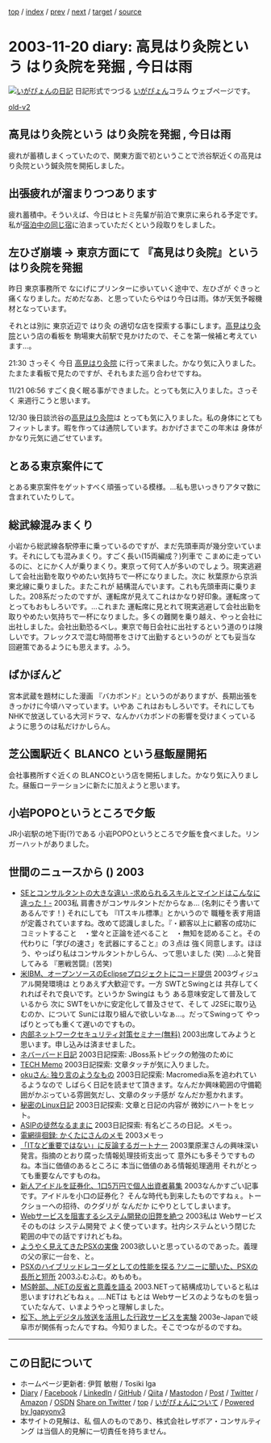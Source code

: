 [top](../index.html) 
 / [index](index.html) 
 / [prev](ig031119.html) 
 / [next](ig031121.html) 
 / [target](https://www.igapyon.jp/igapyon/diary/2003/ig031120.html) 
 / [source](https://github.com/igapyon/diary/blob/master/2003/ig031120.src.md) 

2003-11-20 diary: 高見はり灸院という はり灸院を発掘 , 今日は雨
=====================================================================================================
[![いがぴょんの日記](https://www.igapyon.jp/igapyon/diary/images/iga202308_256.jpg "いがぴょん")](https://www.igapyon.jp/igapyon/diary/memo/memoigapyon.html) 日記形式でつづる [いがぴょん](https://www.igapyon.jp/igapyon/diary/memo/memoigapyon.html)コラム ウェブページです。

[old-v2](ig031120-orig.html)

## 高見はり灸院という はり灸院を発掘 , 今日は雨

疲れが蓄積しまくっていたので、関東方面で初ということで渋谷駅近くの高見はり灸院という鍼灸院を開拓しました。


## 出張疲れが溜まりつつあります

疲れ蓄積中。そういえば、今日はヒトミ先輩が前泊で東京に来られる予定です。私が[宿泊中の同じ宿](http://www.mytrip.net/HOTEL/3042/3042.html)に泊まっていただくという段取りをしました。

## 左ひざ崩壊 → 東京方面にて 『高見はり灸院』という はり灸院を発掘

昨日 東京事務所で なにげにプリンターに歩いていく途中で、左ひざが ぐきっと痛くなりました。だめだなあ、と思っていたらやはり今日は雨。体が天気予報機材となっています。

それとは別に 東京近辺で はり灸 の適切な店を探索する事にします。[高見はり灸院](http://www.takami-hariq.com/)という店の看板を 駒場東大前駅で見かけたので、そこを第一候補と考えています…。

21:30 さっそく 今日 [高見はり灸院](http://www.takami-hariq.com/) に行って来ました。かなり気に入りました。たまたま看板で見たのですが、それもまた巡り合わせですね。

11/21 06:56 すごく良く眠る事ができました。とっても気に入りました。さっそく 来週行こうと思います。

12/30 後日談渋谷の[高見はり灸院](http://www.takami-hariq.com/)は とっても気に入りました。私の身体にとてもフィットします。暇を作っては通院しています。おかげさまでこの年末は 身体がかなり元気に過ごせています。

## とある東京案件にて

とある東京案件をゲットすべく頑張っている模様。…私も思いっきりアタマ数に含まれていたりして。

## 総武線混みまくり

小岩から総武線各駅停車に乗っているのですが、まだ先頭車両が幾分空いています。それにしても混みまくり。すごく長い(15両編成？)列車で こまめに走っているのに、とにかく人が乗りまくり。東京って何て人が多いのでしょう。現実逃避して会社出勤を取りやめたい気持ちで一杯になりました。次に 秋葉原から京浜東北線に乗りました。またこれが 結構混んでいます。これも先頭車両に乗りました。208系だったのですが、運転席が見えてこれはかなり好印象。運転席ってとってもおもしろいです。…これまた 運転席に見とれて現実逃避して会社出勤を取りやめたい気持ちで一杯になりました。多くの難関を乗り越え、やっと会社に出社しました。会社出勤恐るべし。東京で毎日会社に出社するという道のりは険しいです。フレックスで混む時間帯をさけて出勤するというのが とても妥当な回避策であるようにも思えます。ふう。

## ばかぼんど

宮本武蔵を題材にした漫画 『バカボンド』というのがありますが、長期出張をきっかけに今頃ハマっています。いやあ これはおもしろいです。それにしても NHKで放送している大河ドラマ、なんかバカボンドの影響を受けまくっているように思うのは私だけかしらん。

## 芝公園駅近く BLANCO という昼飯屋開拓

会社事務所すぐ近くの BLANCOという店を開拓しました。かなり気に入りました。昼飯ローテーションに新たに加えようと思います。

## 小岩POPOというところで夕飯

JR小岩駅の地下街(?)である 小岩POPOというところで夕飯を食べました。リンガーハットがありました。

## 世間のニュースから () 2003

* [SEとコンサルタントの大きな違い -求められるスキルとマインドはこんなに違った！-](http://jibun.atmarkit.co.jp/ljibun01/column/horiuchi/horiuchi06.html)  2003私 肩書きがコンサルタントだからなぁ… (名刺にそう書いてあるんです！) それにしても 『ITスキル標準』とかいうので 職種を表す用語が定義されていますね。改めて認識しました。『・顧客以上に顧客の成功にコミットすること　・堂々と正論を述べること　・無知を認めること。その代わりに「学びの速さ」を武器にすること』の３点は 強く同意します。ほほう、やっぱり私はコンサルタントかしらん、って思いました (笑) …ふと発音してみる 『悪戦苦闘』(苦笑)
* [米IBM、オープンソースのEclipseプロジェクトにコード提供](http://japan.cnet.com/news/ent/story/0,2000047623,20062092,00.htm)  2003ヴィジュアル開発環境は とりあえず大歓迎です。一方 SWTとSwingとは 共存してくれればそれで良いです。というか Swingは もう ある意味安定して普及しているから 次に SWTをいかに安定化して普及させて、そして J2SEに取り込むのか、について Sunには取り組んで欲しいなぁ…。だってSwingって やっぱりとっても重くて遅いのですもの。
* [内部ネットワークセキュリティ対策セミナー(無料)](http://sc-comtex.sse.co.jp/seminar/as/index.html)  2003出席してみようと思います。申し込みは済ませました。
* [ネバーバード日記](http://d.hatena.ne.jp/neverbird/)  2003日記探索: JBoss系トピックの勉強のために
* [TECH Memo](http://dann.dyndns.info/diary/)  2003日記探索: 文章タッチが気に入りました。
* [okuさん: 独り言のようなもの](http://www.simeji.com/diary/)  2003日記探索: Macromedia系を追われているようなので しばらく日記を読ませて頂きます。なんだか興味範囲の守備範囲がかぶっている雰囲気だし、文章のタッチ感が なんだか惹かれます。
* [秘密のLinux日記](http://www.deer-n-horse.jp/linux/dialy/)  2003日記探索: 文章と日記の内容が 微妙にハートをヒット。
* [ASIPの徒然なるままに](http://asip.tdiary.net/)  2003日記探索: 有名どころの日記。メモっ。
* [電網徘徊録: かくたにさんのメモ](http://diary.hatena.ne.jp/kakutani/)  2003メモっ
* [「ITなど重要ではない」に反論するガートナー](http://japan.cnet.com/news/ent/story/0,2000047623,20062093,00.htm)  2003栗原潔さんの興味深い発言。指摘のとおり腐った情報処理技術支出って 意外にも多そうですものね。本当に価値のあるところに 本当に価値のある情報処理適用 それがとっても重要なんですものね。
* [新人アイドルを証券化、1口5万円で個人出資者募集](http://www.zdnet.co.jp/news/0311/19/njbt_02.html)  2003なんかすごい記事です。アイドルを小口の証券化？ そんな時代も到来したものですねぇ。トークショーへの招待、のクダリが なんだか にやりとしてしまいます。
* [Webサービスを阻害するシステム開発の旧弊を絶つ](http://www.atmarkit.co.jp/fxml/tanpatsu/32proposal/01.html)  2003私は Webサービスそのものは システム開発で よく使っています。社内システムという閉じた範囲の中での話ですけれどもね。
* [ようやく見えてきたPSXの実像](http://pc.watch.impress.co.jp/docs/2003/1119/hot290.htm)  2003欲しいと思っているのであった。義理の父の家に一台を、と。
* [PSXのハイブリッドレコーダとしての性能を探る ?ソニーに聞いた、PSXの長所と短所](http://www.watch.impress.co.jp/av/docs/20031118/psx.htm)  2003ふむふむ。めもめも。
* [MS幹部、.NETの反省と意義を語る](http://www.zdnet.co.jp/news/0311/20/nebt_33.html)  2003.NETって結構成功していると私は思いますけれどもねぇ。….NETは もとは Webサービスのようなものを狙っていたなんて、いまようやっと理解しました。
* [松下、地上デジタル放送を活用した行政サービスを実験](http://www.zdnet.co.jp/news/0311/20/njbt_03.html)  2003e-Japanで岐阜市が関係有ったんですね。今知りました。そこでつながるのですね。


----------------------------------------------------------------------------------------------------

## この日記について

* ホームページ更新者: 伊賀 敏樹 / Tosiki Iga
* [Diary](https://www.igapyon.jp/igapyon/diary/) / [Facebook](https://www.facebook.com/igapyon) / [LinkedIn](https://www.linkedin.com/in/toshikiiga) / [GitHub](https://github.com/igapyon) / [Qiita](https://qiita.com/igapyon) / [Mastodon](https://social.vivaldi.net/@igapyon) / [Post](https://post.news/igapyon) / [Twitter](https://twitter.com/ToshikiIga) / [Amazon](https://www.amazon.co.jp/%E4%BC%8A%E8%B3%80-%E6%95%8F%E6%A8%B9/e/B004LTQWCQ) / [OSDN](https://ja.osdn.net/users/iga/)
[Share on Twitter](https://twitter.com/intent/tweet?hashtags=igapyon%2Cdiary%2C%E3%81%84%E3%81%8C%E3%81%B4%E3%82%87%E3%82%93&text=%E9%AB%98%E8%A6%8B%E3%81%AF%E3%82%8A%E7%81%B8%E9%99%A2%E3%81%A8%E3%81%84%E3%81%86+%E3%81%AF%E3%82%8A%E7%81%B8%E9%99%A2%E3%82%92%E7%99%BA%E6%8E%98+%2C+%E4%BB%8A%E6%97%A5%E3%81%AF%E9%9B%A8&url=https%3A%2F%2Fwww.igapyon.jp%2Figapyon%2Fdiary%2F2003%2Fig031120.html) / [top](../index.html) / [いがぴょんについて](https://www.igapyon.jp/igapyon/diary/memo/memoigapyon.html) / [Powered by Igapyonv3](https://github.com/igapyon/igapyonv3)
* 本サイトの見解は、私 個人のものであり、株式会社レザボア・コンサルティング は当個人的見解に一切責任を持ちません。 

